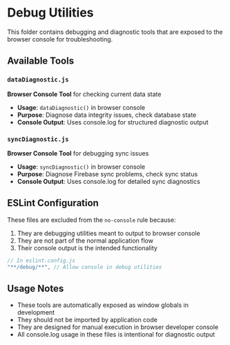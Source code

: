 # Debug Utilities

This folder contains debugging and diagnostic tools that are exposed to the browser console for troubleshooting.

## Available Tools

### `dataDiagnostic.js`

**Browser Console Tool** for checking current data state

- **Usage**: `dataDiagnostic()` in browser console
- **Purpose**: Diagnose data integrity issues, check database state
- **Console Output**: Uses console.log for structured diagnostic output

### `syncDiagnostic.js`

**Browser Console Tool** for debugging sync issues

- **Usage**: `syncDiagnostic()` in browser console
- **Purpose**: Diagnose Firebase sync problems, check sync status
- **Console Output**: Uses console.log for detailed sync diagnostics

## ESLint Configuration

These files are excluded from the `no-console` rule because:

1. They are debugging utilities meant to output to browser console
2. They are not part of the normal application flow
3. Their console output is the intended functionality

```js
// In eslint.config.js
"**/debug/**", // Allow console in debug utilities
```

## Usage Notes

- These tools are automatically exposed as window globals in development
- They should not be imported by application code
- They are designed for manual execution in browser developer console
- All console.log usage in these files is intentional for diagnostic output
